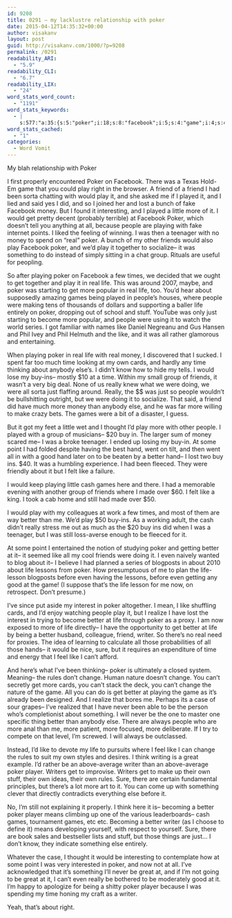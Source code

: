 ```yaml
---
id: 9208
title: 0291 – my lacklustre relationship with poker
date: 2015-04-12T14:35:32+00:00
author: visakanv
layout: post
guid: http://visakanv.com/1000/?p=9208
permalink: /0291
readability_ARI:
  - "5.9"
readability_CLI:
  - "6.7"
readability_LIX:
  - "24"
word_stats_word_count:
  - "1191"
word_stats_keywords:
  - |
    s:577:"a:35:{s:5:"poker";i:18;s:8:"facebook";i:5;s:4:"game";i:4;s:4:"play";i:9;s:6:"friend";i:4;s:6:"played";i:4;s:4:"lost";i:3;s:5:"money";i:5;s:6:"little";i:3;s:6:"people";i:7;s:7:"playing";i:5;s:8:"teenager";i:3;s:4:"real";i:6;s:7:"friends";i:4;s:5:"group";i:4;s:4:"life";i:11;s:5:"games";i:5;s:5:"stuff";i:3;s:4:"just";i:4;s:4:"like";i:9;s:4:"time";i:5;s:5:"cards";i:3;s:6:"really";i:4;s:5:"point";i:3;s:4:"hand";i:3;s:4:"good";i:3;s:6:"better";i:10;s:4:"cash";i:3;s:6:"writer";i:4;s:4:"sure";i:3;s:5:"can't";i:5;s:5:"rules";i:3;s:6:"change";i:4;s:5:"great";i:3;s:6:"player";i:3;}";
word_stats_cached:
  - "1"
categories:
  - Word Vomit
---
```

My blah relationship with Poker

I first properly encountered Poker on Facebook. There was a Texas Hold-Em game that you could play right in the browser. A friend of a friend I had been sorta chatting with would play it, and she asked me if I played it, and I lied and said yes I did, and so I joined her and lost a bunch of fake Facebook money. But I found it interesting, and I played a little more of it. I would get pretty decent (probably terrible) at Facebook Poker, which doesn&#8217;t tell you anything at all, because people are playing with fake internet points. I liked the feeling of winning. I was then a teenager with no money to spend on &#8220;real&#8221; poker. A bunch of my other friends would also play Facebook poker, and we&#8217;d play it together to socialize– it was something to do instead of simply sitting in a chat group. Rituals are useful for peopling.

So after playing poker on Facebook a few times, we decided that we ought to get together and play it in real life. This was around 2007, maybe, and poker was starting to get more popular in real life, too. You&#8217;d hear about supposedly amazing games being played in people&#8217;s houses, where people were making tens of thousands of dollars and supporting a baller life entirely on poker, dropping out of school and stuff. YouTube was only just starting to become more popular, and people were using it to watch the world series. I got familiar with names like Daniel Negreanu and Gus Hansen and Phil Ivey and Phil Helmuth and the like, and it was all rather glamorous and entertaining.

When playing poker in real life with real money, I discovered that I sucked. I spent far too much time looking at my own cards, and hardly any time thinking about anybody else&#8217;s. I didn&#8217;t know how to hide my tells. I would lose my buy-ins– mostly $10 at a time. Within my small group of friends, it wasn&#8217;t a very big deal. None of us really knew what we were doing, we were all sorta just flaffing around. Really, the $$ was just so people wouldn&#8217;t be bullshitting outright, but we were doing it to socialize. That said, a friend did have much more money than anybody else, and he was far more willing to make crazy bets. The games were a bit of a disaster, I guess.

But it got my feet a little wet and I thought I&#8217;d play more with other people. I played with a group of musicians– $20 buy in. The larger sum of money scared me– I was a broke teenager. I ended up losing my buy-in. At some point I had folded despite having the best hand, went on tilt, and then went all in with a good hand later on to be beaten by a better hand– I lost two buy ins. $40. It was a humbling experience. I had been fleeced. They were friendly about it but I felt like a failure.

I would keep playing little cash games here and there. I had a memorable evening with another group of friends where I made over $60. I felt like a king. I took a cab home and still had made over $50. 

I would play with my colleagues at work a few times, and most of them are way better than me. We&#8217;d play $50 buy-ins. As a working adult, the cash didn&#8217;t really stress me out as much as the $20 buy ins did when I was a teenager, but I was still loss-averse enough to be fleeced for it. 

At some point I entertained the notion of studying poker and getting better at it– it seemed like all my cool friends were doing it. I even naively wanted to blog about it– I believe I had planned a series of blogposts in about 2010 about life lessons from poker. How presumptuous of me to plan the life-lesson blogposts before even having the lessons, before even getting any good at the game! (I suppose that&#8217;s the life lesson for me now, on retrospect. Don&#8217;t presume.)

I&#8217;ve since put aside my interest in poker altogether. I mean, I like shuffling cards, and I&#8217;d enjoy watching people play it, but I realize I have lost the interest in trying to become better at life through poker as a proxy. I am now exposed to more of life directly– I have the opportunity to get better at life by being a better husband, colleague, friend, writer. So there&#8217;s no real need for proxies. The idea of learning to calculate all those probabilities of all those hands– it would be nice, sure, but it requires an expenditure of time and energy that I feel like I can&#8217;t afford.

And here&#8217;s what I&#8217;ve been thinking– poker is ultimately a closed system. Meaning– the rules don&#8217;t change. Human nature doesn&#8217;t change. You can&#8217;t secretly get more cards, you can&#8217;t stack the deck, you can&#8217;t change the nature of the game. All you can do is get better at playing the game as it&#8217;s already been designed. And I realize that bores me. Perhaps its a case of sour grapes– I&#8217;ve realized that I have never been able to be the person who&#8217;s completionist about something. I will never be the one to master one specific thing better than anybody else. There are always people who are more anal than me, more patient, more focused, more deliberate. If I try to compete on that level, I&#8217;m screwed. I will always be outclassed.

Instead, I&#8217;d like to devote my life to pursuits where I feel like I can change the rules to suit my own styles and desires. I think writing is a great example. I&#8217;d rather be an above-average writer than an above-average poker player. Writers get to improvise. Writers get to make up their own stuff, their own ideas, their own rules. Sure, there are certain fundamental principles, but there&#8217;s a lot more art to it. You can come up with something clever that directly contradicts everything else before it.

No, I&#8217;m still not explaining it properly. I think here it is– becoming a better poker player means climbing up one of the various leaderboards– cash games, tournament games, etc etc. Becoming a better writer (as I choose to define it) means developing yourself, with respect to yourself. Sure, there are book sales and bestseller lists and stuff, but those things are just&#8230; I don&#8217;t know, they indicate something else entirely. 

Whatever the case, I thought it would be interesting to contemplate how at some point I was very interested in poker, and now not at all. I&#8217;ve acknowledged that it&#8217;s something I&#8217;ll never be great at, and if I&#8217;m not going to be great at it, I can&#8217;t even really be bothered to be moderately good at it. I&#8217;m happy to apologize for being a shitty poker player because I was spending my time honing my craft as a writer.

Yeah, that&#8217;s about right.